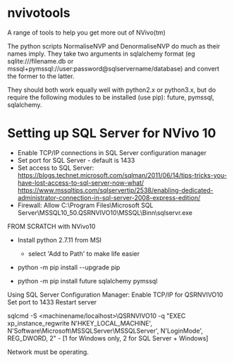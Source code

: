 # nvivotools
A range of tools to help you get more out of NVivo(tm)

The python scripts NormaliseNVP and DenormaliseNVP do much as their names imply. They take two arguments in sqlalchemy format (eg sqlite:///filename.db or mssql+pymssql://user:password@sqlservername/database) and convert the former to the latter.

They should both work equally well with python2.x or python3.x, but do require the following modules to be installed (use pip): future, pymssql, sqlalchemy.

# Setting up SQL Server for NVivo 10
- Enable TCP/IP connections in SQL Server configuration manager
- Set port for SQL Server - default is 1433
- Set access to SQL Server: https://blogs.technet.microsoft.com/sqlman/2011/06/14/tips-tricks-you-have-lost-access-to-sql-server-now-what/
 https://www.mssqltips.com/sqlservertip/2538/enabling-dedicated-administrator-connection-in-sql-server-2008-express-edition/
- Firewall: Allow C:\Program Files\Microsoft SQL Server\MSSQL10_50.QSRNVIVO10\MSSQL\Binn\sqlservr.exe


			  
FROM SCRATCH with NVivo10

- Install python 2.7.11 from MSI
   - select 'Add to Path' to make life easier

- python -m pip install --upgrade pip
- python -m pip install future sqlalchemy pymssql

Using SQL Server Configuration Manager:
    Enable TCP/IP for QSRNVIVO10
    Set port to 1433
    Restart server

sqlcmd -S <machinename/localhost>\QSRNVIVO10 -q "EXEC xp_instance_regwrite N'HKEY_LOCAL_MACHINE', N'Software\Microsoft\MSSQLServer\MSSQLServer', N'LoginMode', REG_DWORD, 2"
    - [1 for Windows only, 2 for SQL Server + Windows]
    
Network must be operating.
